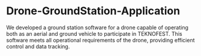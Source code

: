 # Drone-GroundStation-Application
We developed a ground station software for a drone capable of operating both as an aerial and ground vehicle to participate in TEKNOFEST. This software meets all operational requirements of the drone, providing efficient control and data tracking.
